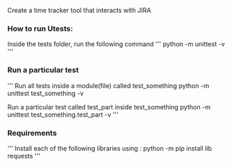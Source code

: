 Create a time tracker tool that interacts with JIRA

### How to run Utests:
Inside the tests folder, run the following command
'''
python -m unittest -v
'''

### Run a particular test
'''
Run all tests inside a module(file) called test_something
python -m unittest test_something -v

Run a particular test called test_part inside test_something
python -m unittest test_something.test_part -v
'''

### Requirements
'''
Install each of the following libraries using : python -m pip install lib
requests
'''
